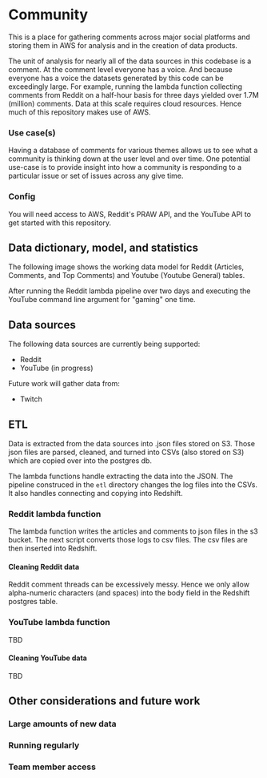 # Community
This is a place for gathering comments across major social platforms and storing them in AWS for analysis and in the creation of data products.

The unit of analysis for nearly all of the data sources in this codebase is a comment. At the comment level everyone has a voice. And because everyone has a voice the datasets generated by this code can be exceedingly large. For example, running the lambda function collecting comments from Reddit on a half-hour basis for three days yielded over 1.7M (million) comments. Data at this scale requires cloud resources. Hence much of this repository makes use of AWS.

### Use case(s)
Having a database of comments for various themes allows us to see what a community is thinking down at the user level and over time. One potential use-case is to provide insight into how a community is responding to a particular issue or set of issues across any give time.

### Config
You will need access to AWS, Reddit's PRAW API, and the YouTube API to get started with this repository.

## Data dictionary, model, and statistics

The following image shows the working data model for Reddit (Articles, Comments, and Top Comments) and Youtube (Youtube General) tables.



After running the Reddit lambda pipeline over two days and executing the YouTube command line argument for "gaming" one time.


## Data sources
The following data sources are currently being supported:
* Reddit
* YouTube (in progress)

Future work will gather data from:
* Twitch

## ETL
Data is extracted from the data sources into .json files stored on S3. Those json files are parsed, cleaned, and turned into CSVs (also stored on S3) which are copied over into the postgres db.

The lambda functions handle extracting the data into the JSON. The pipeline construced in the `etl` directory changes the log files into the CSVs. It also handles connecting and copying into Redshift.

### Reddit lambda function
The lambda function writes the articles and comments to json files in the s3 bucket. The next script converts those logs to csv files. The csv files are then inserted into Redshift.

#### Cleaning Reddit data
Reddit comment threads can be excessively messy. Hence we only allow alpha-numeric characters (and spaces) into the body field in the Redshift postgres table.

### YouTube lambda function
TBD

#### Cleaning YouTube data
TBD

## Other considerations and future work

### Large amounts of new data

### Running regularly

### Team member access